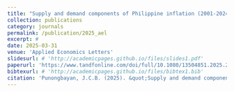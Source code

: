 ```yaml
---
title: "Supply and demand components of Philippine inflation (2001-2024)"
collection: publications
category: journals
permalink: /publication/2025_ael
excerpt: #
date: 2025-03-31
venue: 'Applied Economics Letters'
slidesurl: # 'http://academicpages.github.io/files/slides1.pdf'
paperurl: 'https://www.tandfonline.com/doi/full/10.1080/13504851.2025.2487241'
bibtexurl: # 'http://academicpages.github.io/files/bibtex1.bib'
citation: 'Punongbayan, J.C.B. (2025). &quot;Supply and demand components of Philippine inflation (2001-2024).&quot; <i>Applied Economics Letters 1</i>. 1-7.'
---
```

